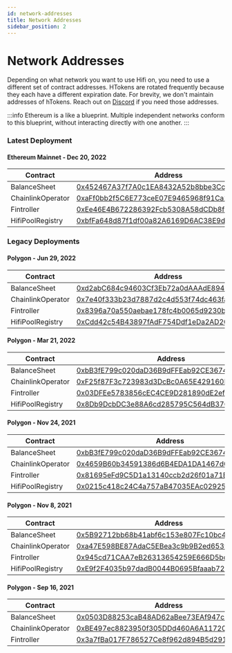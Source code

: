 ```yaml
---
id: network-addresses
title: Network Addresses
sidebar_position: 2
---
```


# Network Addresses

Depending on what network you want to use Hifi on, you need to use a different set of contract addresses.
HTokens are rotated frequently because they each have a different expiration date. For brevity, we don't maintain addresses of hTokens. Reach out on [Discord](https://discord.com/invite/uGxaCppKSH) if you need those addresses.

:::info
Ethereum is a like a blueprint. Multiple independent networks conform to this blueprint, without interacting directly with one another.
:::

### Latest Deployment

#### Ethereum Mainnet - Dec 20, 2022

| Contract          | Address                                                                                                                |
| ----------------- | ---------------------------------------------------------------------------------------------------------------------- |
| BalanceSheet      | [0x452467A37f7A0c1EA8432A52b8bbe3Cc31E9513b](https://etherscan.com/address/0x452467A37f7A0c1EA8432A52b8bbe3Cc31E9513b) |
| ChainlinkOperator | [0xaFf0bb2f5C6E773ceE07E9465968f91Ca12A7EFe](https://etherscan.com/address/0xaFf0bb2f5C6E773ceE07E9465968f91Ca12A7EFe) |
| Fintroller        | [0xEe46E4B672286392Fcb5308A58dCDb8f0bFcA8c3](https://etherscan.com/address/0xEe46E4B672286392Fcb5308A58dCDb8f0bFcA8c3) |
| HifiPoolRegistry  | [0xbfFa648d87f1df00a82A6169D6AC38E9d990b0bC](https://etherscan.com/address/0xbfFa648d87f1df00a82A6169D6AC38E9d990b0bC) |

### Legacy Deployments

#### Polygon - Jun 29, 2022

| Contract          | Address                                                                                                                  |
| ----------------- | ------------------------------------------------------------------------------------------------------------------------ |
| BalanceSheet      | [0xd2abC684c94603Cf3Eb72a0dAAAdE8943a754282](https://polygonscan.com/address/0xd2abC684c94603Cf3Eb72a0dAAAdE8943a754282) |
| ChainlinkOperator | [0x7e40f333b23d7887d2c4d553f74dc463fa18c350](https://polygonscan.com/address/0x7e40f333b23d7887d2c4d553f74dc463fa18c350) |
| Fintroller        | [0x8396a70a550aebae178fc4b0065d9230b99f3eec](https://polygonscan.com/address/0x8396a70a550aebae178fc4b0065d9230b99f3eec) |
| HifiPoolRegistry  | [0xCdd42c54B43897fAdF754Ddf1eDa2AD203c294c3](https://polygonscan.com/address/0xCdd42c54B43897fAdF754Ddf1eDa2AD203c294c3) |

#### Polygon - Mar 21, 2022

| Contract          | Address                                                                                                                  |
| ----------------- | ------------------------------------------------------------------------------------------------------------------------ |
| BalanceSheet      | [0xbB3fE799c020daD36B9dFFEab92CE3674CBA5E7a](https://polygonscan.com/address/0xbB3fE799c020daD36B9dFFEab92CE3674CBA5E7a) |
| ChainlinkOperator | [0xF25f87F3c723983d3DcBc0A65E429160Eb3b9C03](https://polygonscan.com/address/0xF25f87F3c723983d3DcBc0A65E429160Eb3b9C03) |
| Fintroller        | [0x03DFEe5783856cEC4CE9D281890dE2ef6100E2d7](https://polygonscan.com/address/0x03DFEe5783856cEC4CE9D281890dE2ef6100E2d7) |
| HifiPoolRegistry  | [0x8Db9DcbDC3e88A6cd285795C564dB3764dD6D5D5](https://polygonscan.com/address/0x8Db9DcbDC3e88A6cd285795C564dB3764dD6D5D5) |

#### Polygon - Nov 24, 2021

| Contract          | Address                                                                                                                  |
| ----------------- | ------------------------------------------------------------------------------------------------------------------------ |
| BalanceSheet      | [0xbB3fE799c020daD36B9dFFEab92CE3674CBA5E7a](https://polygonscan.com/address/0xbB3fE799c020daD36B9dFFEab92CE3674CBA5E7a) |
| ChainlinkOperator | [0x4659B60b34591386d6B4EDA1DA1467d05b0E02DE](https://polygonscan.com/address/0x4659B60b34591386d6B4EDA1DA1467d05b0E02DE) |
| Fintroller        | [0x81695eFd9C5D1a13140ccb2d26f01a71BD1F6Fac](https://polygonscan.com/address/0x81695eFd9C5D1a13140ccb2d26f01a71BD1F6Fac) |
| HifiPoolRegistry  | [0x0215c418c24C4a757aB47035EAc029256f788156](https://polygonscan.com/address/0x0215c418c24C4a757aB47035EAc029256f788156) |

#### Polygon - Nov 8, 2021

| Contract          | Address                                                                                                                  |
| ----------------- | ------------------------------------------------------------------------------------------------------------------------ |
| BalanceSheet      | [0x5B92712bb68b41abf6c153e807Fc10bc4a9e290d](https://polygonscan.com/address/0x5B92712bb68b41abf6c153e807Fc10bc4a9e290d) |
| ChainlinkOperator | [0xa47E598BE87AdaC5EBea3c9b9B2ed6539270c0EA](https://polygonscan.com/address/0xa47E598BE87AdaC5EBea3c9b9B2ed6539270c0EA) |
| Fintroller        | [0x945cd71CAA7eB26313654259E666D5bcD3f46eFB](https://polygonscan.com/address/0x945cd71CAA7eB26313654259E666D5bcD3f46eFB) |
| HifiPoolRegistry  | [0xE9f2F4035b97dadB0044B0695Bfaaab723F53b5a](https://polygonscan.com/address/0xE9f2F4035b97dadB0044B0695Bfaaab723F53b5a) |

#### Polygon - Sep 16, 2021

| Contract          | Address                                                                                                                  |
| ----------------- | ------------------------------------------------------------------------------------------------------------------------ |
| BalanceSheet      | [0x0503D88253caB48AD62aBee73EAf947c58B45eA4](https://polygonscan.com/address/0x0503D88253caB48AD62aBee73EAf947c58B45eA4) |
| ChainlinkOperator | [0xBE497ec8823950f305DDd460A6A117208b60c51E](https://polygonscan.com/address/0xBE497ec8823950f305DDd460A6A117208b60c51E) |
| Fintroller        | [0x3a7fBa017F786527Ce8f962d894B5d291Dd8e365](https://polygonscan.com/address/0x3a7fBa017F786527Ce8f962d894B5d291Dd8e365) |
